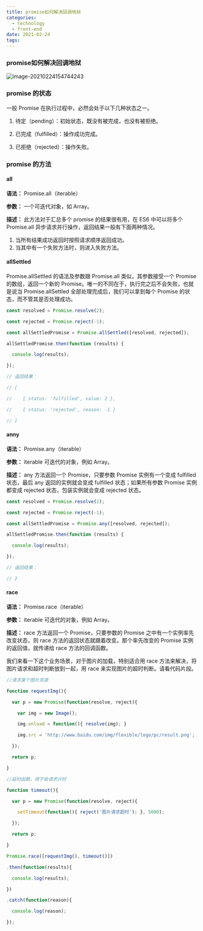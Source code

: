 ```yaml
---
title: promise如何解决回调地狱
categories:
  - technology
  - front-end
date: 2021-02-24
tags:
---
```

### promise如何解决回调地狱

![image-20210224154744243](C:\Users\Yvan\AppData\Roaming\Typora\typora-user-images\image-20210224154744243.png)

### promise 的状态

一般 Promise 在执行过程中，必然会处于以下几种状态之一。

1. 待定（pending）：初始状态，既没有被完成，也没有被拒绝。

2. 已完成（fulfilled）：操作成功完成。

3. 已拒绝（rejected）：操作失败。

### promise 的方法

#### all

**语法：** Promise.all（iterable）

**参数：** 一个可迭代对象，如 Array。

**描述：** 此方法对于汇总多个 promise 的结果很有用，在 ES6 中可以将多个 Promise.all 异步请求并行操作，返回结果一般有下面两种情况。

1. 当所有结果成功返回时按照请求顺序返回成功。
2. 当其中有一个失败方法时，则进入失败方法。

#### allSettled

Promise.allSettled 的语法及参数跟 Promise.all 类似，其参数接受一个 Promise 的数组，返回一个新的 Promise。唯一的不同在于，执行完之后不会失败，也就是说当 Promise.allSettled 全部处理完成后，我们可以拿到每个 Promise 的状态，而不管其是否处理成功。

```javascript
const resolved = Promise.resolve(2);

const rejected = Promise.reject(-1);

const allSettledPromise = Promise.allSettled([resolved, rejected]);

allSettledPromise.then(function (results) {

  console.log(results);

});

// 返回结果：

// [

//    { status: 'fulfilled', value: 2 },

//    { status: 'rejected', reason: -1 }

// ]

```



#### anny

**语法：** Promise.any（iterable）

**参数：** iterable 可迭代的对象，例如 Array。

**描述：** any 方法返回一个 Promise，只要参数 Promise 实例有一个变成 fulfilled 状态，最后 any 返回的实例就会变成 fulfilled 状态；如果所有参数 Promise 实例都变成 rejected 状态，包装实例就会变成 rejected 状态。

```js
const resolved = Promise.resolve(2);

const rejected = Promise.reject(-1);

const allSettledPromise = Promise.any([resolved, rejected]);

allSettledPromise.then(function (results) {

  console.log(results);

});

// 返回结果：

// 2

```



#### race

**语法：** Promise.race（iterable）

**参数：** iterable 可迭代的对象，例如 Array。

**描述：** race 方法返回一个 Promise，只要参数的 Promise 之中有一个实例率先改变状态，则 race 方法的返回状态就跟着改变。那个率先改变的 Promise 实例的返回值，就传递给 race 方法的回调函数。

我们来看一下这个业务场景，对于图片的加载，特别适合用 race 方法来解决，将图片请求和超时判断放到一起，用 race 来实现图片的超时判断。请看代码片段。

```js
//请求某个图片资源

function requestImg(){

  var p = new Promise(function(resolve, reject){

    var img = new Image();

    img.onload = function(){ resolve(img); }

    img.src = 'http://www.baidu.com/img/flexible/logo/pc/result.png';

  });

  return p;

}

//延时函数，用于给请求计时

function timeout(){

  var p = new Promise(function(resolve, reject){

    setTimeout(function(){ reject('图片请求超时'); }, 5000);

  });

  return p;

}

Promise.race([requestImg(), timeout()])

.then(function(results){

  console.log(results);

})

.catch(function(reason){

  console.log(reason);

});	
```






